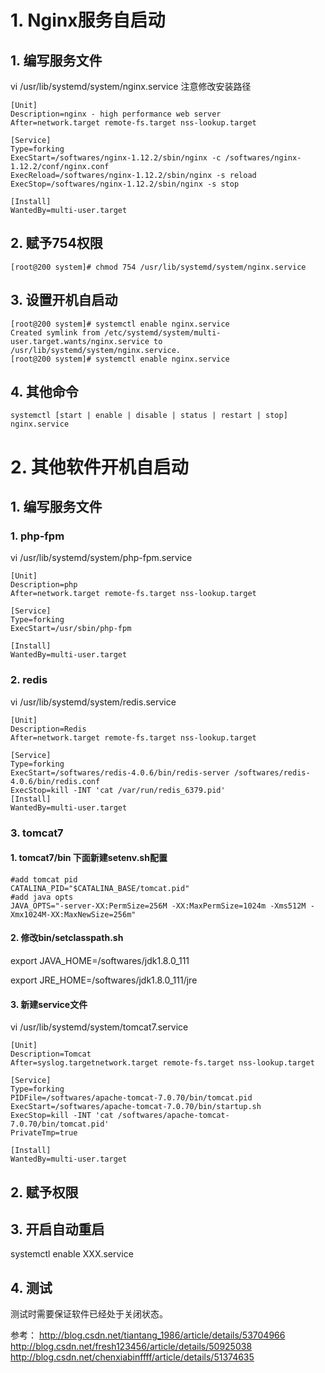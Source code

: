 


# 1. Nginx服务自启动

## 1. 编写服务文件

vi /usr/lib/systemd/system/nginx.service
注意修改安装路径

```
[Unit]
Description=nginx - high performance web server
After=network.target remote-fs.target nss-lookup.target

[Service]
Type=forking
ExecStart=/softwares/nginx-1.12.2/sbin/nginx -c /softwares/nginx-1.12.2/conf/nginx.conf
ExecReload=/softwares/nginx-1.12.2/sbin/nginx -s reload
ExecStop=/softwares/nginx-1.12.2/sbin/nginx -s stop

[Install]
WantedBy=multi-user.target
```

## 2. 赋予754权限

```shell
[root@200 system]# chmod 754 /usr/lib/systemd/system/nginx.service
```

## 3. 设置开机自启动

```shell
[root@200 system]# systemctl enable nginx.service
Created symlink from /etc/systemd/system/multi-user.target.wants/nginx.service to /usr/lib/systemd/system/nginx.service.
[root@200 system]# systemctl enable nginx.service
```

## 4. 其他命令

```shell
systemctl [start | enable | disable | status | restart | stop] nginx.service
```

# 2. 其他软件开机自启动

## 1. 编写服务文件

### 1. php-fpm

vi /usr/lib/systemd/system/php-fpm.service

```shell
[Unit]
Description=php
After=network.target remote-fs.target nss-lookup.target

[Service]
Type=forking
ExecStart=/usr/sbin/php-fpm

[Install]
WantedBy=multi-user.target
```

### 2. redis

vi /usr/lib/systemd/system/redis.service

```shell
[Unit]
Description=Redis
After=network.target remote-fs.target nss-lookup.target

[Service]
Type=forking
ExecStart=/softwares/redis-4.0.6/bin/redis-server /softwares/redis-4.0.6/bin/redis.conf
ExecStop=kill -INT 'cat /var/run/redis_6379.pid'
[Install]
WantedBy=multi-user.target
```

### 3. tomcat7

#### 1. tomcat7/bin 下面新建setenv.sh配置

```
#add tomcat pid
CATALINA_PID="$CATALINA_BASE/tomcat.pid"
#add java opts
JAVA_OPTS="-server-XX:PermSize=256M -XX:MaxPermSize=1024m -Xms512M -Xmx1024M-XX:MaxNewSize=256m"
```

#### 2. 修改bin/setclasspath.sh

export  JAVA_HOME=/softwares/jdk1.8.0_111

export  JRE_HOME=/softwares/jdk1.8.0_111/jre

#### 3. 新建service文件

vi /usr/lib/systemd/system/tomcat7.service

```shell
[Unit]
Description=Tomcat
After=syslog.targetnetwork.target remote-fs.target nss-lookup.target

[Service]
Type=forking
PIDFile=/softwares/apache-tomcat-7.0.70/bin/tomcat.pid
ExecStart=/softwares/apache-tomcat-7.0.70/bin/startup.sh
ExecStop=kill -INT 'cat /softwares/apache-tomcat-7.0.70/bin/tomcat.pid'
PrivateTmp=true

[Install]
WantedBy=multi-user.target
```

## 2. 赋予权限

## 3. 开启自动重启

systemctl enable XXX.service

## 4. 测试

测试时需要保证软件已经处于关闭状态。



参考：
http://blog.csdn.net/tiantang_1986/article/details/53704966
http://blog.csdn.net/fresh123456/article/details/50925038
http://blog.csdn.net/chenxiabinffff/article/details/51374635
